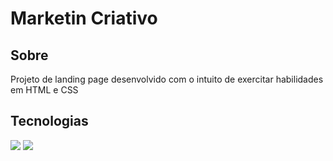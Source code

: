 <h1>Marketin Criativo</h1>

<h2>Sobre</h2>
<p>Projeto de landing page desenvolvido com o intuito de exercitar habilidades em HTML e CSS</p>

## Tecnologias 
<div>
<img src="https://img.shields.io/badge/HTML-239120?style=for-the-badge$logo=html5&logColor=white">
<img src="https://img.shields.io/badge/CSS-239120?&style=for-the-badge&logo=css&logoColor=white">
</div>
